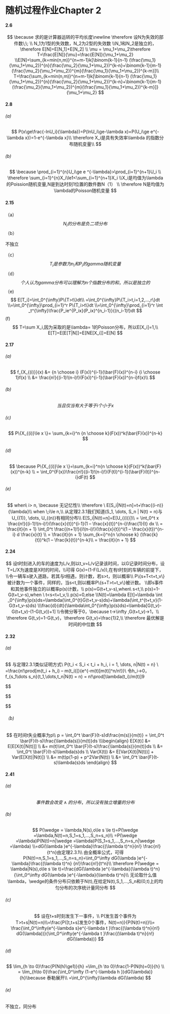 # 随机过程作业Chapter 2 

#### 2.6

$$
\because 求的是计算器运转的平均长度\newline 
\therefore 设N为失效的部件数\;\;
\\ N_1为1型的失效数，N_2为2型的失效数
\\N_1和N_2是独立的，\therefore E[N]=E[N_1]+E[N_2]
\\ \mu = \mu_1+\mu_2\therefore T=\frac{E[N]}{\mu}=\frac{E[N]}{\mu_1+\mu_2}
\\E[N]=\sum_{k=min(n,m)}^{n+m-1}k[\binom{k-1}{n-1} (\frac{\mu_1}{\mu_1+\mu_2})^{n}(\frac{\mu_2}{\mu_1+\mu_2})^{k-n}+\binom{k-1}{m-1}(\frac{\mu_2}{\mu_1+\mu_2})^{m}(\frac{\mu_1}{\mu_1+\mu_2})^{k-m}]\\
T=\frac{\sum_{k=min(n,m)}^{n+m-1}k[\binom{k-1}{n-1} (\frac{\mu_1}{\mu_1+\mu_2})^{n}(\frac{\mu_2}{\mu_1+\mu_2})^{k-n}+\binom{k-1}{m-1}(\frac{\mu_2}{\mu_1+\mu_2})^{m}(\frac{\mu_1}{\mu_1+\mu_2})^{k-m}]}{\mu_1+\mu_2}
$$

#### 2.8

###### (a)

$$
P(x\ge\frac{-lnU_i}{\lambda})=P(lnU_i\ge-\lambda x)=P(U_i\ge e^{-\lambda x})=1-e^{-\lambda x}\\
\therefore X_i是具有失效率\lambda 的指数分布随机变量\\
$$

###### (b)

$$
\because \prod_{i=1}^{n}U_i\ge e ^{-\lambda}>\prod_{i=1}^{n+1}U_i
\\ \therefore \sum_{i=1}^{n}X_i\le1<\sum_{i=1}^{n+1}X_i
\\X_i是均值为\lambda的Poission随机变量,N是到达时刻1位置的数件数N（1）
\\ \therefore N是均值为\lambda的Poisson随机变量
$$

#### 2.15

（a）
$$
N_i的分布是负二项分布
$$
（b）

不独立

（c）
$$
T_i是参数为n_i和P_i的gamma随机变量
$$
（d）
$$
个人认为gamma分布可以理解为n个指数分布的和，所以是独立的
$$
（e)
$$
E[T_i]=\int_0^{\infty}P\{T>t\}dt\\
=\int_0^{\infty}P\{T_i>t,i=1,2,...,r\}dt
\\=\int_0^{\infty}\prod_{i=1}^r P\{T_i>t\}dt
\\=\int_0^{\infty}\prod_{i=1}^r \int _t^{\infty}\frac{P_ie^{P_ix}(P_ix)^{n_i-1}}{(n_i-1)!}dt
$$
(f)
$$
T=\sum X_i,因为采取的是\lambda= 1的Poisson分布，所以E[X_i]=1,\\
E[T]=E[E[T|N]]=E[NE[X_i]]=E[N]
$$

#### 2.17

###### (a)

$$
f_{X_{(i)}}(x) &= {n \choose i} (F(x))^{i-1}(\bar{F}(x))^{n-i} {i \choose 1}f(x) \\
&= \frac{n!}{(i-1)!(n-i)!}(F(x))^{i-1}(\bar{F}(x))^{n-i}f(x)\\
$$

###### (b)

$$
当且仅当有大于等于i个小于x
$$

###### (c)

$$
P\{X_{(i)}\le x \}= \sum_{k=i}^n {n \choose k}(F(x))^k(\bar{F}(x))^{n-k}
$$

###### (d)

$$
\because P\{X_{(i)}\le x \}=\sum_{k=i}^n{n \choose k}(F(x))^k(\bar{F}(x))^{n-k} \\
=  \int_0^{F(x)}\frac{n!}{(i-1)!(n-i)!}(F(t))^{i-1}(\bar{F}(t))^{n-i}dF(t)
$$



###### (e)

$$
when\ i> n, \because 无记忆性\\
\therefore \ E[S_i|N(t)=n]=t+\frac{(i-n)}{\lambda}\\
when \;i\le n,\\
从定理2.3.1我们知道(S_1, \dots, S_n | N(t) = n)与U_{(1)}, \dots, U_{(n)}有相同分布\\
E[S_i|N(t)=n]=E[U_{(i)}]\\
= \int_0^t x \frac{n!}{(i-1)!(n-i)!}(\frac{x}{t})^{i-1}(1 – \frac{x}{t})^{n-i}\frac{1}{t} dx \\
= \frac{it}{n + 1} \int_0^t \frac{(n+1)!}{i!(n-i)!}(\frac{x}{t})^i(1 – \frac{x}{t})^{n-i} d \frac{x}{t} \\
= \frac{it}{n + 1} \sum_{k=i}^n{n \choose k} (\frac{k}{t})^k(1 – \frac{k}{t})^{n-k}\\
= \frac{it}{n + 1}
$$

#### 2.24

$$
设t时刻进入的车的速度为L/v,则以t_v=L/v记录该时间，以G记录时间分布，设T=L/X为速度是X时的时间，\\可得
G(x)=(1-F(L/x)),在有t时刻的车辆的前提下，\\令一辆车s驶入道路，若其与t相遇，则计数，若s>t，则以概率\\
P\{s+T<t+t_v\}被计数为一个事件，同样的，当s<t,则以概率P\{s+T>t+t_v\}被计数。
\\即s事件和其他事件独立的以概率p(s)计数，\\
p(s)=G(t+t_v-s),when\ s<t,\\
p(s)=1-G(t+t_v-s),when \ t<s<t+t_v,\\
p(s)=0,else 
\\N(t)=\lambda E[t]=\lambda \int _0^{\infty}p(s)ds=\lambda(\int_0^{t}G(t+t_v-s)ds)+\lambda(\int_t^{t+t_v}(1-G(t+t_v-s)ds)
\\\frac{d}{dt}(\lambda\int_0^{\infty}p(s)ds)=\lambda[G(t_v)-G(t+t_v)-(1-G(t_v))+1]
\\令微分等于0，\because t->\infty ,G(t+t_v)->1，\\
\therefore G(t_v)=1-G(t_v)，\therefore G(t_v)=\frac{1}2,\\
\therefore 最优解是时间的中位数
$$

#### 2.32

###### (a)

$$
与定理2.3.1类似证明方式\\
P\{t_i < S_i < t_i + h_i, i = 1, \dots, n|N(t) = n\} \\
=\frac{n!\prod[m(t_i + h_i) – m(t_i)]}{e^{-m(t)[m(t)]^n/n!}}\\
令h_i->0，f_{s_1\dots s_n}(t_1,\dots,t_n|N(t) = n) = n!\prod[\lambda(t_i)/m(t)]9

$$


$$

$$

###### （b)

$$
在时间t失业概率为p\\
p = \int_0^t \bar{F}(t-s)d\frac{m(s)}{m(t)} = \int_0^t \bar{F}(t-s)\frac{\lambda(s)}{m(t)}ds
\\\begin{align}
E[X(t)] &= E[E[X(t)|N(t)]] \\
&= m(t)\int_0^t \bar{F}(t-s)\frac{\lambda(s)}{m(t)}ds  \\
&= \int_0^t \bar{F}(t-s)\lambda(s)ds \\
Var(X(t)) &= E[Var(X(t)|N(t))] + Var(E[X(t)|N(t)]) \\
&= m(t)p(1-p) + p^2Var(N(t)) \\
&= \int_0^t \bar{F}(t-s)\lambda(s)ds 
\end{align}
$$



####  2.41

###### (a)

$$
事件数会改变\wedge 的分布，所以没有独立增量的分布
$$

###### (b)

$$
P(\wedge = \lambda,N(s),o\le s \le t)=P(\wedge =\lambda,N(t)=n,S_1=s_1,...,S_n=s_n)\\
=P(\wedge =\lambda)P(N(t)=n|\wedge =\lambda)P(S_1=s_1,...,S_n=s_n|\wedge =\lambda)
\\=dG(\lambda )e^{-\lambda}\frac{(\lambda t)^n}{n!} \frac{n!}{t^n}由定理2.3.1\\
由全概率公式，可得P(N(t)=n,S_1=s_1,...,S_n=s_n)=\int_0^\infty  dG(\lambda )e^{-\lambda}\frac{(\lambda t)^n}
{n!}\frac{n!}{t^n}\\
\therefore P(\wedge = \lambda|N(s),o\le s \le t)=\frac{dG(\lambda )e^{-\lambda}(\lambda t)^n}{\int_0^\infty  dG(\lambda )e^{-\lambda}(\lambda t)^n}\\
无论取什么值\lambda，\wedge的条件分布只依赖于N(t),在给定N(t),S_1,...,S_n和(0,t)上的均匀分布的次序统计量同分布
$$

###### (c)

$$
设在t+s时刻发生下一事件，\\
P(发生首个事件为T>t+s|N(t)=n)\\=\frac{P([t,t+s]发生0个事件，N(t)=n)}{P(N(t)=n)}\\=
\frac{\int_0^\infty(e^{-\lambda s}e^{-\lambda t }\frac{(\lambda t)^n}{n!} dG(\lambda))}{\int_0^\infty(e^{-\lambda t }\frac{(\lambda t)^n}{n!} dG(\lambda))}
$$

###### (d)

$$
\lim_{h \to 0}\frac{P(N(h)\ge1)}{h} =\lim_{h \to 0}\frac{1-P(N(h)=0)}{h} \\ =
\lim_{h\to 0}\frac{\int_0^\infty (1-e^{-\lambda h })dG(\lambda)}{h}\because 泰勒展开\\
=\int_0^{\infty}\lambda dG(\lambda)
$$

###### (e)

不独立，同分布